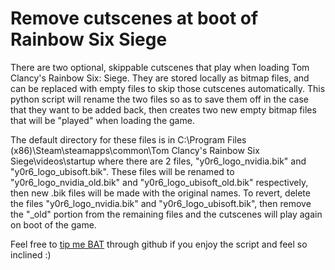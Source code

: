 # Remove cutscenes at boot of Rainbow Six Siege

There are two optional, skippable cutscenes that play when loading Tom Clancy's Rainbow Six: Siege. They are stored locally as bitmap files, and can be replaced with empty files to skip those cutscenes automatically. This python script will rename the two files so as to save them off in the case that they want to be added back, then creates two new empty bitmap files that will be "played" when loading the game.

The default directory for these files is in C:\Program Files (x86)\Steam\steamapps\common\Tom Clancy's Rainbow Six Siege\videos\startup where there are 2 files, "y0r6_logo_nvidia.bik" and "y0r6_logo_ubisoft.bik". These files will be renamed to "y0r6_logo_nvidia_old.bik" and "y0r6_logo_ubisoft_old.bik" respectively, then new .bik files will be made with the original names. To revert, delete the files "y0r6_logo_nvidia.bik" and "y0r6_logo_ubisoft.bik", then remove the "_old" portion from the remaining files and the cutscenes will play again on boot of the game. 

Feel free to [tip me BAT](https://brave.com/tip-with-brave/) through github if you enjoy the script and feel so inclined :)